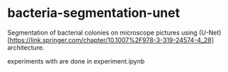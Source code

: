 # bacteria-segmentation-unet

Segmentation of bacterial colonies on microscope pictures using (U-Net)[https://link.springer.com/chapter/10.1007%2F978-3-319-24574-4_28] architecture.

experiments with are done in experiment.ipynb 